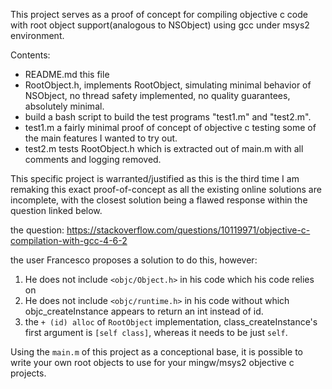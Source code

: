 This project serves as a proof of concept for compiling objective c code with root object support(analogous to NSObject) using gcc under msys2 environment. 

Contents:
- README.md this file
- RootObject.h, implements RootObject, simulating minimal behavior of NSObject, no thread safety implemented, no quality guarantees, absolutely minimal.
- build a bash script to build the test programs "test1.m" and "test2.m".
- test1.m a fairly minimal proof of concept of objective c testing some of the main features I wanted to try out.
- test2.m tests RootObject.h which is extracted out of main.m with all comments and logging removed.

This specific project is warranted/justified as this is the third time I am remaking this exact proof-of-concept as all the existing online solutions are incomplete, with the closest solution being a flawed response within the question linked below. 

the question: https://stackoverflow.com/questions/10119971/objective-c-compilation-with-gcc-4-6-2

the user Francesco proposes a solution to do this, however: 
1. He does not include `<objc/Object.h>` in his code which his code relies on
2. He does not include `<objc/runtime.h>` in his code without which objc_createInstance appears to return an int instead of id.
3. the `+ (id) alloc` of `RootObject` implementation, class_createInstance's first argument is `[self class]`, whereas it 
    needs to be just `self`.

Using the `main.m` of this project as a conceptional base, it is possible to write your own root objects to use for your mingw/msys2 objective c projects.
